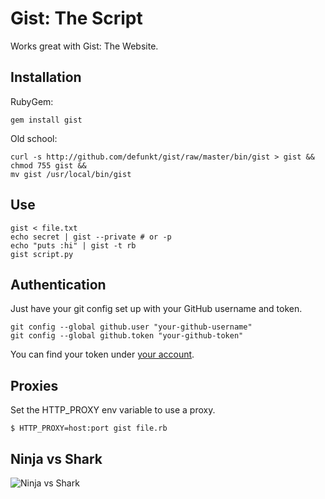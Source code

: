 Gist: The Script
================

Works great with Gist: The Website.

Installation
------------

RubyGem:

    gem install gist

Old school:

    curl -s http://github.com/defunkt/gist/raw/master/bin/gist > gist &&
    chmod 755 gist &&
    mv gist /usr/local/bin/gist

Use
---

    gist < file.txt
    echo secret | gist --private # or -p
    echo "puts :hi" | gist -t rb
    gist script.py

Authentication
--------------

Just have your git config set up with your GitHub username and token.

    git config --global github.user "your-github-username"
    git config --global github.token "your-github-token"

You can find your token under [your account](https://github.com/account).


Proxies
-------

Set the HTTP_PROXY env variable to use a proxy.

    $ HTTP_PROXY=host:port gist file.rb

Ninja vs Shark
--------------

![Ninja vs Shark](http://github.com/defunkt/gist/tree/master%2Fbattle.png?raw=true)
